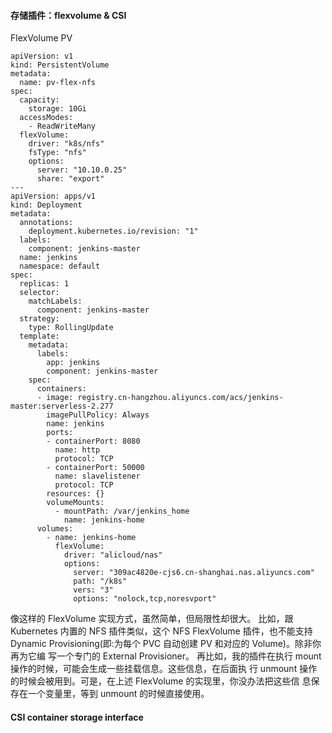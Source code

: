 #### 存储插件：flexvolume & CSI

FlexVolume PV
```
apiVersion: v1
kind: PersistentVolume
metadata:
  name: pv-flex-nfs
spec:
  capacity:
    storage: 10Gi
  accessModes:
    - ReadWriteMany
  flexVolume:
    driver: "k8s/nfs"    
    fsType: "nfs"
    options:
      server: "10.10.0.25"
      share: "export"
---
apiVersion: apps/v1
kind: Deployment
metadata:
  annotations:
    deployment.kubernetes.io/revision: "1"
  labels:
    component: jenkins-master
  name: jenkins
  namespace: default
spec:
  replicas: 1
  selector:
    matchLabels:
      component: jenkins-master
  strategy:
    type: RollingUpdate
  template:
    metadata:
      labels:
        app: jenkins
        component: jenkins-master
    spec:
      containers:
      - image: registry.cn-hangzhou.aliyuncs.com/acs/jenkins-master:serverless-2.277
        imagePullPolicy: Always
        name: jenkins
        ports:
        - containerPort: 8080
          name: http
          protocol: TCP
        - containerPort: 50000
          name: slavelistener
          protocol: TCP
        resources: {}
        volumeMounts:
          - mountPath: /var/jenkins_home
            name: jenkins-home
      volumes:
        - name: jenkins-home
          flexVolume:
            driver: "alicloud/nas"
            options:
              server: "309ac4820e-cjs6.cn-shanghai.nas.aliyuncs.com"
              path: "/k8s"
              vers: "3"
              options: "nolock,tcp,noresvport"
```

像这样的 FlexVolume 实现方式，虽然简单，但局限性却很大。
比如，跟 Kubernetes 内置的 NFS 插件类似，这个 NFS FlexVolume 插件，也不能支持 Dynamic Provisioning(即:为每个 PVC 自动创建 PV 和对应的 Volume)。除非你再为它编 写一个专门的 External Provisioner。
再比如，我的插件在执行 mount 操作的时候，可能会生成一些挂载信息。这些信息，在后面执 行 unmount 操作的时候会被用到。可是，在上述 FlexVolume 的实现里，你没办法把这些信 息保存在一个变量里，等到 unmount 的时候直接使用。


#### CSI container storage interface
